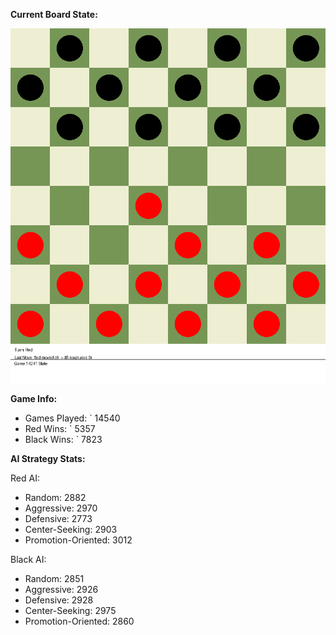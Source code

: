 
**Current Board State:**  
<!-- START_GIF -->
![Checkers Game](./checkers_game.gif)
<!-- END_GIF -->

**Game Info:**  
- Games Played: `<!-- GAMES_PLAYED --> 14540
- Red Wins: `<!-- RED_WINS --> 5357
- Black Wins: `<!-- BLACK_WINS --> 7823

<!-- AI_STATS -->
**AI Strategy Stats:**

Red AI:
- Random: 2882
- Aggressive: 2970
- Defensive: 2773
- Center-Seeking: 2903
- Promotion-Oriented: 3012

Black AI:
- Random: 2851
- Aggressive: 2926
- Defensive: 2928
- Center-Seeking: 2975
- Promotion-Oriented: 2860
